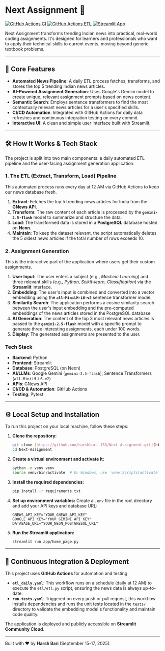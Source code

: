 # Next Assignment 🚀

[![GitHub Actions CI](https://github.com/harshbari-153/Next-Assignment/actions/workflows/run-tests.yaml/badge.svg)](https://github.com/harshbari-153/Next-Assignment/actions/workflows/run-tests.yaml)
[![GitHub Actions ETL](https://github.com/harshbari-153/Next-Assignment/actions/workflows/etl_daily.yaml/badge.svg)](https://github.com/harshbari-153/Next-Assignment/actions/workflows/etl_daily.yaml)
[![Streamlit App](https://static.streamlit.io/badges/streamlit_badge_black_white.svg)](https://next-assignment.streamlit.app/)

Next Assignment transforms trending Indian news into practical, real-world coding assignments. It's designed for learners and professionals who want to apply their technical skills to current events, moving beyond generic textbook problems.

---

## 🎯 Core Features

* **Automated News Pipeline**: A daily ETL process fetches, transforms, and stores the top 5 trending Indian news articles.
* **AI-Powered Assignment Generation**: Uses Google's Gemini model to create unique, relevant assignment prompts based on news content.
* **Semantic Search**: Employs sentence transformers to find the most contextually relevant news articles for a user's specified skills.
* **CI/CD Automation**: Integrated with GitHub Actions for daily data refreshes and continuous integration testing on every commit.
* **Interactive UI**: A clean and simple user interface built with Streamlit.

---

## 🛠️ How It Works & Tech Stack

The project is split into two main components: a daily automated ETL pipeline and the user-facing assignment generation application.



### 1. The ETL (Extract, Transform, Load) Pipeline

This automated process runs every day at 12 AM via GitHub Actions to keep our news database fresh.

1.  **Extract**: Fetches the top 5 trending news articles for India from the **GNews API**.
2.  **Transform**: The raw content of each article is processed by the **`gemini-2.5-flash`** model to summarize and structure the data.
3.  **Load**: The transformed data is stored in a **PostgreSQL** database hosted on **Neon**.
4.  **Maintain**: To keep the dataset relevant, the script automatically deletes the 5 oldest news articles if the total number of rows exceeds 10.

### 2. Assignment Generation

This is the interactive part of the application where users get their custom assignments.

1.  **User Input**: The user enters a subject (e.g., *Machine Learning*) and three relevant skills (e.g., *Python, Scikit-learn, Classification*) via the **Streamlit** interface.
2.  **Embedding**: The user's input is combined and converted into a vector embedding using the **`all-MiniLM-L6-v2`** sentence transformer model.
3.  **Similarity Search**: The application performs a cosine similarity search between the user's input embedding and the pre-computed embeddings of the news articles stored in the PostgreSQL database.
4.  **AI Generation**: The content of the top 3 most relevant news articles is passed to the **`gemini-2.5-flash`** model with a specific prompt to generate three interesting assignments, each under 100 words.
5.  **Display**: The generated assignments are presented to the user.

### Tech Stack

* **Backend**: Python
* **Frontend**: Streamlit
* **Database**: PostgreSQL (on Neon)
* **AI/LLMs**: Google Gemini (`gemini-2.5-flash`), Sentence Transformers (`all-MiniLM-L6-v2`)
* **APIs**: GNews API
* **CI/CD & Automation**: GitHub Actions
* **Testing**: Pytest

---

## ⚙️ Local Setup and Installation

To run this project on your local machine, follow these steps:

1.  **Clone the repository:**
    ```bash
    git clone [https://github.com/harshbari-153/Next-Assignment.git](https://github.com/harshbari-153/Next-Assignment.git)
    cd Next-Assignment
    ```

2.  **Create a virtual environment and activate it:**
    ```bash
    python -m venv venv
    source venv/bin/activate  # On Windows, use `venv\Scripts\activate`
    ```

3.  **Install the required dependencies:**
    ```bash
    pip install -r requirements.txt
    ```

4.  **Set up environment variables:**
    Create a `.env` file in the root directory and add your API keys and database URL:
    ```env
    GNEWS_API_KEY="YOUR_GNEWS_API_KEY"
    GOOGLE_API_KEY="YOUR_GEMINI_API_KEY"
    DATABASE_URL="YOUR_NEON_POSTGRESQL_URL"
    ```

5.  **Run the Streamlit application:**
    ```bash
    streamlit run app/home_page.py
    ```

---

## 🔄 Continuous Integration & Deployment

This project uses **GitHub Actions** for automation and testing.

* **`etl_daily.yaml`**: This workflow runs on a schedule (daily at 12 AM) to execute the `etl/etl.py` script, ensuring the news data is always up-to-date.
* **`run-tests.yaml`**: Triggered on every push or pull request, this workflow installs dependencies and runs the unit tests located in the `tests/` directory to validate the embedding model's functionality and maintain code quality.

The application is deployed and publicly accessible on **Streamlit Community Cloud**.

---

Built with ❤️ by **Harsh Bari** (September 15-17, 2025).
